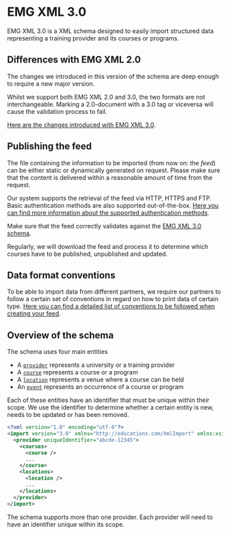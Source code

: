 # EMG XML 3.0
EMG XML 3.0 is a XML schema designed to easily import structured data representing a training provider and its courses or programs.

## Differences with EMG XML 2.0
The changes we introduced in this version of the schema are deep enough to require a new major version.

Whilst we support both EMG XML 2.0 and 3.0, the two formats are not interchangeable. Marking a 2.0-document with a 3.0 tag or viceversa will cause the validation process to fail.

[Here are the changes introduced with EMG XML 3.0](changes-from-20.md).

## Publishing the feed
The file containing the information to be imported (from now on: the _feed_) can be either static or dynamically generated on request. Please make sure that the content is delivered within a reasonable amount of time from the request.

Our system supports the retrieval of the feed via HTTP, HTTPS and FTP.
Basic authentication methods are also supported out-of-the-box. [Here you can find more information about the supported authentication methods](../shared/authentication.md).

Make sure that the feed correctly validates against the [EMG XML 3.0 schema](../../schemas/3.0).

Regularly, we will download the feed and process it to determine which courses have to be published, unpublished and updated.

## Data format conventions
To be able to import data from different partners, we require our partners to follow a certain set of conventions in regard on how to print data of certain type. [Here you can find a detailed list of conventions to be followed when creating your feed](../shared/data-format-conventions.md).

## Overview of the schema
The schema uses four main entities
* A [`provider`](provider.md) represents a university or a training provider
* A [`course`](course.md) represents a course or a program
* A [`location`](location.md) represents a venue where a course can be held
* An [`event`](event.md) represents an occurrence of a course or program

Each of these entities have an identifier that must be unique within their scope.
We use the identifier to determine whether a certain entity is new, needs to be updated or has been removed.

```xml
<?xml version="1.0" encoding="utf-8"?>
<import version="3.0" xmlns="http://educations.com/XmlImport" xmlns:xsi="http://www.w3.org/2001/XMLSchema-instance">
  <provider uniqueIdentifier="abcde-12345">
    <courses>
      <course />
      ...
    </course>
    <locations>
      <location />
      ...
    </locations>
  </provider>
</import>
```

The schema supports more than one provider. Each provider will need to have an identifier unique within its scope.